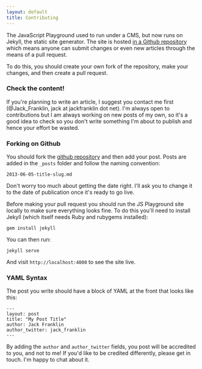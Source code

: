 ```yaml
---
layout: default
title: Contributing
---
```


The JavaScript Playground used to run under a CMS, but now runs on Jekyll, the static site generator. The site is hosted [in a Github repository](https://github.com/jackfranklin/javascriptplayground.com) which means anyone can submit changes or even new articles through the means of a pull request.

To do this, you should create your own fork of the repository, make your changes, and then create a pull request.

### Check the content!
If you're planning to write an article, I suggest you contact me first (@Jack_Franklin, jack at jackfranklin dot net). I'm always open to contributions but I am always working on new posts of my own, so it's a good idea to check so you don't write something I'm about to publish and hence your effort be wasted.

### Forking on Github
You should fork the [github repository](https://github.com/jackfranklin/javascriptplayground.com) and then add your post. Posts are added in the `_posts` folder and follow the naming convention:

```
2013-06-05-title-slug.md
```

Don't worry too much about getting the date right. I'll ask you to change it to the date of publication once it's ready to go live.

Before making your pull request you should run the JS Playground site locally to make sure everything looks fine. To do this you'll need to install Jekyll (which itself needs Ruby and rubygems installed):

```
gem install jekyll
```

You can then run:

```
jekyll serve
```

And visit `http://localhost:4000` to see the site live.

### YAML Syntax

The post you write should have a block of YAML at the front that looks like this:

    ---
    layout: post
    title: "My Post Title"
    author: Jack Franklin
    author_twitter: jack_franklin
    ---
  
By adding the `author` and `author_twitter` fields, you post will be accredited to you, and not to me! If you'd like to be credited differently, please get in touch. I'm happy to chat about it.
  

